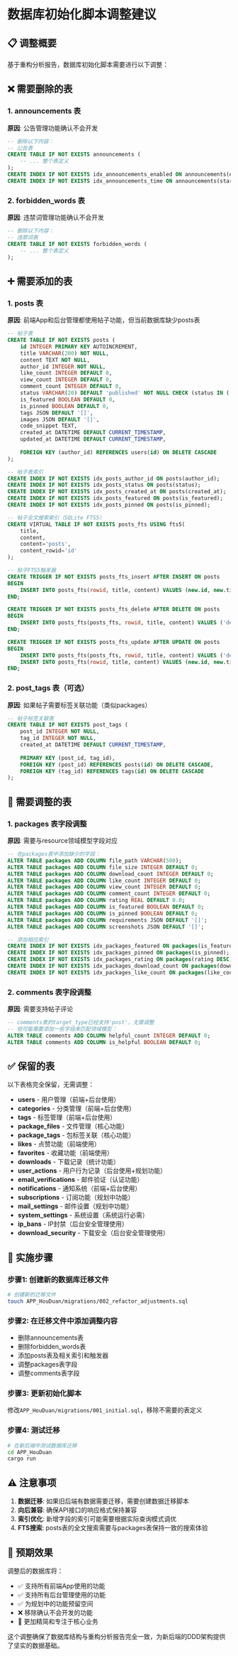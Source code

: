 # 数据库初始化脚本调整建议

## 📋 调整概要

基于重构分析报告，数据库初始化脚本需要进行以下调整：

## ❌ 需要删除的表

### 1. announcements 表
**原因**: 公告管理功能确认不会开发
```sql
-- 删除以下内容：
-- 公告表
CREATE TABLE IF NOT EXISTS announcements (
    -- ... 整个表定义
);
CREATE INDEX IF NOT EXISTS idx_announcements_enabled ON announcements(enabled);
CREATE INDEX IF NOT EXISTS idx_announcements_time ON announcements(start_time, end_time);
```

### 2. forbidden_words 表  
**原因**: 违禁词管理功能确认不会开发
```sql
-- 删除以下内容：
-- 违禁词表
CREATE TABLE IF NOT EXISTS forbidden_words (
    -- ... 整个表定义
);
```

## ➕ 需要添加的表

### 1. posts 表
**原因**: 前端App和后台管理都使用帖子功能，但当前数据库缺少posts表

```sql
-- 帖子表
CREATE TABLE IF NOT EXISTS posts (
    id INTEGER PRIMARY KEY AUTOINCREMENT,
    title VARCHAR(200) NOT NULL,
    content TEXT NOT NULL,
    author_id INTEGER NOT NULL,
    like_count INTEGER DEFAULT 0,
    view_count INTEGER DEFAULT 0,
    comment_count INTEGER DEFAULT 0,
    status VARCHAR(20) DEFAULT 'published' NOT NULL CHECK (status IN ('draft', 'published', 'archived', 'banned')),
    is_featured BOOLEAN DEFAULT 0,
    is_pinned BOOLEAN DEFAULT 0,
    tags JSON DEFAULT '[]',
    images JSON DEFAULT '[]',
    code_snippet TEXT,
    created_at DATETIME DEFAULT CURRENT_TIMESTAMP,
    updated_at DATETIME DEFAULT CURRENT_TIMESTAMP,
    
    FOREIGN KEY (author_id) REFERENCES users(id) ON DELETE CASCADE
);

-- 帖子表索引
CREATE INDEX IF NOT EXISTS idx_posts_author_id ON posts(author_id);
CREATE INDEX IF NOT EXISTS idx_posts_status ON posts(status);
CREATE INDEX IF NOT EXISTS idx_posts_created_at ON posts(created_at);
CREATE INDEX IF NOT EXISTS idx_posts_featured ON posts(is_featured);
CREATE INDEX IF NOT EXISTS idx_posts_pinned ON posts(is_pinned);

-- 帖子全文搜索索引（SQLite FTS5）
CREATE VIRTUAL TABLE IF NOT EXISTS posts_fts USING fts5(
    title,
    content,
    content='posts',
    content_rowid='id'
);

-- 帖子FTS5触发器
CREATE TRIGGER IF NOT EXISTS posts_fts_insert AFTER INSERT ON posts
BEGIN
    INSERT INTO posts_fts(rowid, title, content) VALUES (new.id, new.title, new.content);
END;

CREATE TRIGGER IF NOT EXISTS posts_fts_delete AFTER DELETE ON posts
BEGIN
    INSERT INTO posts_fts(posts_fts, rowid, title, content) VALUES ('delete', old.id, old.title, old.content);
END;

CREATE TRIGGER IF NOT EXISTS posts_fts_update AFTER UPDATE ON posts
BEGIN
    INSERT INTO posts_fts(posts_fts, rowid, title, content) VALUES ('delete', old.id, old.title, old.content);
    INSERT INTO posts_fts(rowid, title, content) VALUES (new.id, new.title, new.content);
END;
```

### 2. post_tags 表（可选）
**原因**: 如果帖子需要标签关联功能（类似packages）

```sql
-- 帖子标签关联表
CREATE TABLE IF NOT EXISTS post_tags (
    post_id INTEGER NOT NULL,
    tag_id INTEGER NOT NULL,
    created_at DATETIME DEFAULT CURRENT_TIMESTAMP,
    
    PRIMARY KEY (post_id, tag_id),
    FOREIGN KEY (post_id) REFERENCES posts(id) ON DELETE CASCADE,
    FOREIGN KEY (tag_id) REFERENCES tags(id) ON DELETE CASCADE
);
```

## 🔄 需要调整的表

### 1. packages 表字段调整
**原因**: 需要与resource领域模型字段对应

```sql
-- 在packages表中添加缺少的字段：
ALTER TABLE packages ADD COLUMN file_path VARCHAR(500);
ALTER TABLE packages ADD COLUMN file_size INTEGER DEFAULT 0;
ALTER TABLE packages ADD COLUMN download_count INTEGER DEFAULT 0;
ALTER TABLE packages ADD COLUMN like_count INTEGER DEFAULT 0;
ALTER TABLE packages ADD COLUMN view_count INTEGER DEFAULT 0;
ALTER TABLE packages ADD COLUMN comment_count INTEGER DEFAULT 0;
ALTER TABLE packages ADD COLUMN rating REAL DEFAULT 0.0;
ALTER TABLE packages ADD COLUMN is_featured BOOLEAN DEFAULT 0;
ALTER TABLE packages ADD COLUMN is_pinned BOOLEAN DEFAULT 0;
ALTER TABLE packages ADD COLUMN requirements JSON DEFAULT '[]';
ALTER TABLE packages ADD COLUMN screenshots JSON DEFAULT '[]';

-- 添加相应索引
CREATE INDEX IF NOT EXISTS idx_packages_featured ON packages(is_featured);
CREATE INDEX IF NOT EXISTS idx_packages_pinned ON packages(is_pinned);
CREATE INDEX IF NOT EXISTS idx_packages_rating ON packages(rating DESC);
CREATE INDEX IF NOT EXISTS idx_packages_download_count ON packages(download_count DESC);
CREATE INDEX IF NOT EXISTS idx_packages_like_count ON packages(like_count DESC);
```

### 2. comments 表字段调整
**原因**: 需要支持帖子评论

```sql
-- comments表的target_type已经支持'post'，无需调整
-- 但可能需要添加一些字段来匹配领域模型：
ALTER TABLE comments ADD COLUMN helpful_count INTEGER DEFAULT 0;
ALTER TABLE comments ADD COLUMN is_helpful BOOLEAN DEFAULT 0;
```

## ✅ 保留的表

以下表格完全保留，无需调整：
- **users** - 用户管理（前端+后台使用）
- **categories** - 分类管理（前端+后台使用）
- **tags** - 标签管理（前端+后台使用）
- **package_files** - 文件管理（核心功能）
- **package_tags** - 包标签关联（核心功能）
- **likes** - 点赞功能（前端使用）
- **favorites** - 收藏功能（前端使用）
- **downloads** - 下载记录（统计功能）
- **user_actions** - 用户行为记录（后台使用+规划功能）
- **email_verifications** - 邮件验证（认证功能）
- **notifications** - 通知系统（前端+后台使用）
- **subscriptions** - 订阅功能（规划中功能）
- **mail_settings** - 邮件设置（规划中功能）
- **system_settings** - 系统设置（系统运行必需）
- **ip_bans** - IP封禁（后台安全管理使用）
- **download_security** - 下载安全（后台安全管理使用）

## 📝 实施步骤

### 步骤1: 创建新的数据库迁移文件
```bash
# 创建新的迁移文件
touch APP_HouDuan/migrations/002_refactor_adjustments.sql
```

### 步骤2: 在迁移文件中添加调整内容
- 删除announcements表
- 删除forbidden_words表  
- 添加posts表及相关索引和触发器
- 调整packages表字段
- 调整comments表字段

### 步骤3: 更新初始化脚本
修改`APP_HouDuan/migrations/001_initial.sql`，移除不需要的表定义

### 步骤4: 测试迁移
```bash
# 在新后端中测试数据库迁移
cd APP_HouDuan
cargo run
```

## ⚠️ 注意事项

1. **数据迁移**: 如果旧后端有数据需要迁移，需要创建数据迁移脚本
2. **向后兼容**: 确保API接口的响应格式保持兼容
3. **索引优化**: 新增字段的索引可能需要根据实际查询模式调优
4. **FTS搜索**: posts表的全文搜索需要与packages表保持一致的搜索体验

## 🎯 预期效果

调整后的数据库将：
- ✅ 支持所有前端App使用的功能
- ✅ 支持所有后台管理使用的功能  
- ✅ 为规划中的功能预留空间
- ❌ 移除确认不会开发的功能
- 🚀 更加精简和专注于核心业务

这个调整确保了数据库结构与重构分析报告完全一致，为新后端的DDD架构提供了坚实的数据基础。 